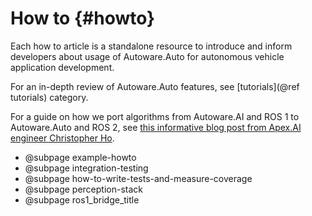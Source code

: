 How to {#howto}
=========

Each how to article is a standalone resource to introduce and inform developers about usage of
Autoware.Auto for autonomous vehicle application development.

For an in-depth review of Autoware.Auto features, see [tutorials](@ref tutorials) category.

For a guide on how we port algorithms from Autoware.AI and ROS 1 to Autoware.Auto and ROS 2, see [this informative blog post from Apex.AI engineer Christopher Ho](https://www.apex.ai/post/porting-algorithms-from-ros-1-to-ros-2).

- @subpage example-howto
- @subpage integration-testing
- @subpage how-to-write-tests-and-measure-coverage
- @subpage perception-stack
- @subpage ros1_bridge_title
